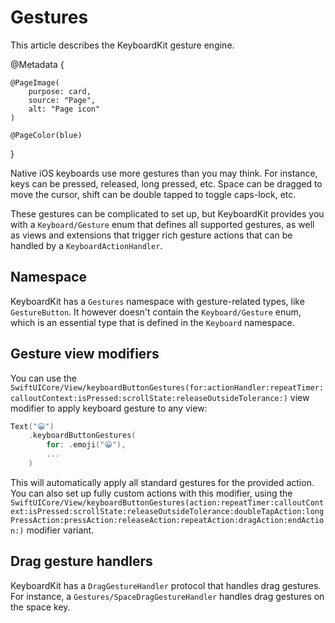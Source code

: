 # Gestures

This article describes the KeyboardKit gesture engine.

@Metadata {
    
    @PageImage(
        purpose: card,
        source: "Page",
        alt: "Page icon"
    )
    
    @PageColor(blue)
}

Native iOS keyboards use more gestures than you may think. For instance, keys can be pressed, released, long pressed, etc. Space can be dragged to move the cursor, shift can be double tapped to toggle caps-lock, etc.

These gestures can be complicated to set up, but KeyboardKit provides you with a ``Keyboard/Gesture`` enum that defines all supported gestures, as well as views and extensions that trigger rich gesture actions that can be handled by a ``KeyboardActionHandler``.



## Namespace

KeyboardKit has a ``Gestures`` namespace with gesture-related types, like ``GestureButton``. It however doesn't contain the ``Keyboard/Gesture`` enum, which is an essential type that is defined in the ``Keyboard`` namespace. 



## Gesture view modifiers

You can use the ``SwiftUICore/View/keyboardButtonGestures(for:actionHandler:repeatTimer:calloutContext:isPressed:scrollState:releaseOutsideTolerance:)`` view modifier to apply keyboard gesture to any view:

```swift
Text("😀")
    .keyboardButtonGestures(
        for: .emoji("😀"),
        ...
    )
```

This will automatically apply all standard gestures for the provided action. You can also set up fully custom actions with this modifier,
using the ``SwiftUICore/View/keyboardButtonGestures(action:repeatTimer:calloutContext:isPressed:scrollState:releaseOutsideTolerance:doubleTapAction:longPressAction:pressAction:releaseAction:repeatAction:dragAction:endAction:)`` modifier variant.



## Drag gesture handlers

KeyboardKit has a ``DragGestureHandler`` protocol that handles drag gestures. For instance, a ``Gestures/SpaceDragGestureHandler`` handles drag gestures on the space key.
